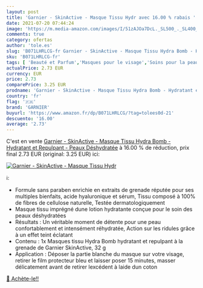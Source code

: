 ```yaml
---
layout: post
title: 'Garnier - SkinActive - Masque Tissu Hydr avec 16.00 % rabais '
date: 2021-07-20 07:44:24
image: 'https://m.media-amazon.com/images/I/51zAJOa7DcL._SL500_._SL400_.jpg'
comments: true
category: ofertas
author: 'tole.es'
slug: 'B071LHRLCG-fr Garnier - SkinActive - Masque Tissu Hydra Bomb - Hydratant...'
sku: 'B071LHRLCG-fr'
tags: [ 'Beauté et Parfum','Masques pour le visage','Soins pour la peau','Soins pour le visage','garnier', ]
actualPrice: 2.73 EUR
currency: EUR
price: 2.73
comparePrice: 3.25 EUR
prodname: 'Garnier - SkinActive - Masque Tissu Hydra Bomb - Hydratant et Repulpant - Peaux Déshydratée'
country: 'fr'
flag: '🇫🇷'
brand: 'GARNIER'
buyurl: 'https://www.amazon.fr/dp/B071LHRLCG/?tag=tolees0d-21'
descuento: '16.00'
average: '2.73'
---
```


C'est en vente [Garnier - SkinActive - Masque Tissu Hydra Bomb - Hydratant et Repulpant - Peaux Déshydratée](https://www.amazon.fr/dp/B071LHRLCG/?tag=tolees0d-21)  à  16.00 % de réduction, prix final  2.73 EUR (original: 3.25 EUR) ici:

[![Garnier - SkinActive - Masque Tissu Hydr](https://m.media-amazon.com/images/I/51zAJOa7DcL._SL500_._SL400_.jpg)](https://www.amazon.fr/dp/B071LHRLCG/?tag=tolees0d-21)

ℹ️:

- Formule sans paraben enrichie en extraits de grenade réputée pour ses multiples bienfaits, acide hyaluronique et sérum, Tissu composé à 100% de fibres de cellulose naturelle, Testée dermatologiquement
- Masque tissu imprégné dune lotion hydratante conçue pour le soin des peaux déshydratées
- Résultats : Un véritable moment de détente pour une peau confortablement et intensément réhydratée, Action sur les ridules grâce à un effet teint éclatant
- Contenu : 1x Masques tissu Hydra Bomb hydratant et repulpant à la grenade de Garnier SkinActive, 32 g
- Application : Déposer la partie blanche du masque sur votre visage, retirer le film protecteur bleu et laisser poser 15 minutes, masser délicatement avant de retirer lexcédent à laide dun coton

[🛒 Achète-le!!](https://www.amazon.fr/dp/B071LHRLCG/?tag=tolees0d-21)
